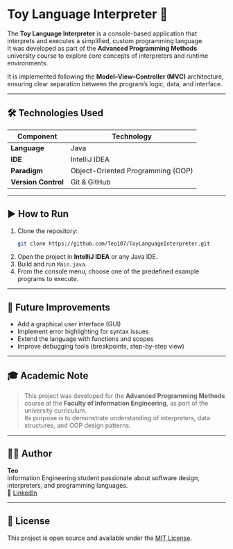 # Toy Language Interpreter 🧸

The **Toy Language Interpreter** is a console-based application that interprets and executes a simplified, custom programming language.  
It was developed as part of the **Advanced Programming Methods** university course to explore core concepts of interpreters and runtime environments.

It is implemented following the **Model–View–Controller (MVC)** architecture, ensuring clear separation between the program’s logic, data, and interface.

---

## 🛠️ Technologies Used
| Component | Technology |
|------------|-------------|
| **Language** | Java |
| **IDE** | IntelliJ IDEA |
| **Paradigm** | Object-Oriented Programming (OOP) |
| **Version Control** | Git & GitHub |

---

## ▶️ How to Run
1. Clone the repository:
   ```bash
   git clone https://github.com/Teo107/ToyLanguageInterpreter.git
   ```
2. Open the project in **IntelliJ IDEA** or any Java IDE.
3. Build and run `Main.java`.
4. From the console menu, choose one of the predefined example programs to execute.

---

## 🌱 Future Improvements
- Add a graphical user interface (GUI)
- Implement error highlighting for syntax issues
- Extend the language with functions and scopes
- Improve debugging tools (breakpoints, step-by-step view)

---

## 🎓 Academic Note
> This project was developed for the **Advanced Programming Methods** course at the **Faculty of Information Engineering**, as part of the university curriculum.  
> Its purpose is to demonstrate understanding of interpreters, data structures, and OOP design patterns.

---

## 🧑‍💻 Author
**Teo**  
Information Engineering student passionate about software design, interpreters, and programming languages.  
💬 [LinkedIn](https://www.linkedin.com/in/teodora-topliceanu-5036b8328/)

---

## 📄 License
This project is open source and available under the [MIT License](LICENSE).

